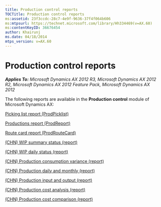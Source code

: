 ```yaml
---
title: Production control reports
TOCTitle: Production control reports
ms:assetid: 23f3ccdc-28c7-4e9f-9636-37f4f064b606
ms:mtpsurl: https://technet.microsoft.com/library/Hh334469(v=AX.60)
ms:contentKeyID: 36676454
author: Khairunj
ms.date: 04/18/2014
mtps_version: v=AX.60
---
```


# Production control reports 


_**Applies To:** Microsoft Dynamics AX 2012 R3, Microsoft Dynamics AX 2012 R2, Microsoft Dynamics AX 2012 Feature Pack, Microsoft Dynamics AX 2012_

The following reports are available in the **Production control** module of Microsoft Dynamics AX:

[Picking list report (ProdPicklist)](picking-list-report-prodpicklist.md)

[Productions report (ProdReport)](productions-report-prodreport.md)

[Route card report (ProdRouteCard)](route-card-report-prodroutecard.md)

[(CHN) WIP summary status (report)](chn-wip-summary-status-report.md)

[(CHN) WIP daily status (report)](chn-wip-daily-status-report.md)

[(CHN) Production consumption variance (report)](chn-production-consumption-variance-report.md)

[(CHN) Production daily and monthly (report)](chn-production-daily-and-monthly-report.md)

[(CHN) Production input and output (report)](chn-production-input-and-output-report.md)

[(CHN) Production cost analysis (report)](chn-production-cost-analysis-report.md)

[(CHN) Production cost comparison (report)](chn-production-cost-comparison-report.md)

  


